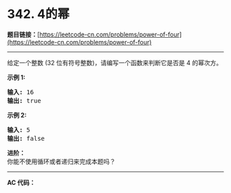# 342. 4的幂

**题目链接：**[https://leetcode-cn.com/problems/power-of-four](https://leetcode-cn.com/problems/power-of-four)

---

<div class="content__1Y2H">
 <div class="notranslate">
  <p>给定一个整数 (32 位有符号整数)，请编写一个函数来判断它是否是 4&nbsp;的幂次方。</p> 
  <p><strong>示例 1:</strong></p> 
  <pre class="language-text"><strong>输入: </strong>16
<strong>输出: </strong>true
</pre> 
  <p><strong>示例 2:</strong></p> 
  <pre class="language-text"><strong>输入: </strong>5
<strong>输出: </strong>false</pre> 
  <p><strong>进阶：</strong><br> 你能不使用循环或者递归来完成本题吗？</p> 
 </div>
</div>

---

**AC 代码：**

```java

```
